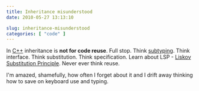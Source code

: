 ```yaml
---
title: Inheritance misunderstood
date: 2010-05-27 13:13:10

slug: inheritance-misunderstood
categories: [ "code" ]
---
```


In [C++](http://www.parashift.com/c++-faq-lite/smalltalk.html) inheritance is **not for code reuse**. Full stop. Think [subtyping](http://en.wikipedia.org/wiki/Subtyping). Think interface. Think substitution. Think specification. Learn about LSP - [Liskov Substitution Principle](http://en.wikipedia.org/wiki/Liskov_substitution_principle). Never ever think reuse.


I'm amazed, shamefully, how often I forget about it and I drift away thinking how to save on keyboard use and typing.

